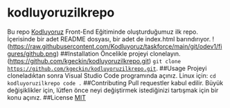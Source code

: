 # kodluyoruzilkrepo
Bu repo [Kodluyoruz](https://www.kodluyoruz.org/) Front-End Eğitiminde oluşturduğumuz ilk repo. İçerisinde bir adet README dosyası, bir adet de index.html barındırıyor.
!(https://raw.githubusercontent.com/Kodluyoruz/taskforce/main/git/odev1/figures/github.png)
##Installation
Öncelikle projeyi clonelayın. (https://github.com/kgeckin/kodluyoruzilkrepo.git)
<code>git clone https://github.com/kgeckin/kodluyoruzilkrepo.git</code>.
##Usage
Projeyi cloneladıktan sonra Visual Studio Code programında açınız.
Linux için:
<code>cd kodluyoruzilkrepo
code .</code>
##Contributing
Pull requestler kabul edilir. Büyük değişiklikler için, lütfen önce neyi değiştirmek istediğinizi tartışmak için bir konu açınız.
##License
[MIT](https://choosealicense.com/licenses/mit/)
